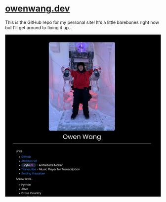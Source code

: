 # [owenwang.dev](https://owenwang.dev/)
This is the GitHub repo for my personal site! It's a little barebones right now but I'll get around to fixing it up...

<img alt="Image of the current state of the website" src="./preview.png" width=600/>
